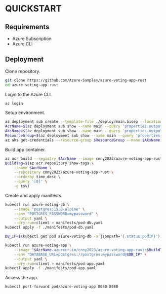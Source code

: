 # QUICKSTART

## Requirements

- Azure Subscription
- Azure CLI

## Deployment

Clone repository.

```bash
git clone https://github.com/Azure-Samples/azure-voting-app-rust
cd azure-voting-app-rust
```

Login to the Azure CLI.

```bash
az login
```

Setup environment.

```bash
az deployment sub create --template-file ./deploy/main.bicep --location eastus
AcrName=$(az deployment sub show --name main --query 'properties.outputs.acr_name.value' -o tsv)
AksName=$(az deployment sub show --name main --query 'properties.outputs.aks_name.value' -o tsv)
ResourceGroup=$(az deployment sub show --name main --query 'properties.outputs.resource_group_name.value' -o tsv)
az aks get-credentials --resource-group $ResourceGroup --name $AksName
```

Build app container.

```bash
az acr build --registry $AcrName --image cnny2023/azure-voting-app-rust:{{.Run.ID}} .
BuildTag=$(az acr repository show-tags \
    --name $AcrName \
    --repository cnny2023/azure-voting-app-rust \
    --orderby time_desc \
    --query '[0]' \
    -o tsv)
```


Create and apply manifests.

```bash
kubectl run azure-voting-db \
    --image "postgres:15.0-alpine" \
    --env "POSTGRES_PASSWORD=mypassword" \
    --output yaml \
    --dry-run=client > manifests/pod-db.yaml
kubectl apply -f ./manifests/pod-db.yaml

DB_IP=$(kubectl get pod azure-voting-db -o jsonpath='{.status.podIP}')

kubectl run azure-voting-app \
    --image "$AcrName.azurecr.io/cnny2023/azure-voting-app-rust:$BuildTag" \
    --env "DATABASE_URL=postgres://postgres:mypassword@$DB_IP" \
    --output yaml \
    --dry-run=client > manifests/pod-app.yaml
kubectl apply -f ./manifests/pod-app.yaml
```

Access the app.

```bash
kubectl port-forward pod/azure-voting-app 8080:8080
```

